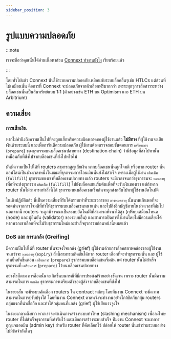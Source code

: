 ```yaml
---
sidebar_position: 3
---
```


# รูปแบบความปลอดภัย

:::note

เราจะถือว่าคุณนั้นได้อ่านเนื้อหาส่วน [Connext ทำงานยังไง](./howitworks) เรียบร้อยแล้ว

:::

โดยทั่วไปแล้ว Connext น้ันใช้ระบบความปลอดภัยเหมือนกับระบบล็อคอื่นๆเช่น HTLCs แต่ส่วนที่ไม่เหมือนนั้น คือการที่ Connext จะปลอดภัยจากตัวเลือกฟรีมากกว่า เพราะทุกๆการสื่อสารระหว่างบล็อคเชนนั้นเป็นสินทรัพย์แบบ 1:1 (ตัวอย่างเช่น ETH บน Optimism และ ETH บน Arbitrium)

## ความเสี่ยง

### การเสียเงิน

หากไม่คำนึงถึงความเป็นไปที่จะถูกแฮ็กหรือความผิดพลาดของผู้ใช้งานแล้ว **ไม่มีทาง** ที่ผู้ใช้งานจะเสียเงินด้วยระบบนี้ และเพื่อการันตีความปลอดภัย ผู้ใช้งานต้องตรวจสอบขั้นตอนการ `เตรียมการ` (`prepare`) ของธุรกรรมบนบล็อคเชนปลายทาง (destination chain) ว่ามีข้อมูลที่ส่งไปหานั้นเหมือนกับที่ส่งไปจากบล็อคเชนที่ส่งไปหรือไม่

มันมีความเป็นไปได้ที่ routers สามารถสูญเสียเงิน หากบล็อคเชนนั้นถูกโจมตี หรือหาก router นั้นออฟไลน์เป็นช่วงเวลาหนึ่งในขณะที่ธุรกรรมการโอนเงินนั้นยังไม่สำเร็จ เพราะเมื่อผู้ใช้งาน `เติมเต็ม` (`fullfill`) ธุรกรรมของเขาที่บล็อคเชนปลายทางแล้ว routers จะมีเวลาจนกว่าธุรกรรมจะ `หมดอายุ` เพื่อที่จะส่งธุรกรรม `เติมเต็ม` (`fullfill`) ไปยังบล็อคเชนเริ่มต้นเพื่อที่จะรับเงินของเขา แต่ถ้าหาก router นั้นไม่สามารถทำสิ่งนี้ได้ ธุรกรรมบนบล็อคเชนเริ่มต้นจะถูกส่งกลับไปหาผู้ใช้งานอัตโนมัติ

ในเชิงปฎิบัติแล้ว นี่เป็นความเสี่ยงที่รับได้ตราบเท่าที่ระยะเวลาของ `การหมดอายุ` นั้นนานเกินพอที่จะรอดพ้นจากการโจมตีที่ทำให้ธุรกรรมบนบล็อคเชนหนาแน่น และไปถึงอีกบัญชีภายในช่วงเวลาที่ล่มไป นอกจากนี้ routers จะถูกพิจารณาเป็นระบบอัตโนมัติที่สามารถพึ่งพาได้สูง (เปรียบเสมือนโหนด (node) และ ผู้ยืนยัน (validator) ของระบบอื่น) และสามารถปิดการใช้งานโดยไม่มีความเสี่ยงได้หากพวกเขาเลือกที่จะไม่รับธุรกรรมใหม่และสำเร็จธุรกรรมก่อนหน้านี้หมดแล้ว

### DoS และ การแกล้ง (Greifing)

มีความเป็นไปได้ที่ router นั้นจะจงใจแกล้ง (grief) ผู้ใช้งานด้วยการล็อคสภาพคล่องของผู้ใช้งานจนกว่าจะ `หมดอายุ` (`expiry`) สิ่งนี้สามารถเกิดขั้นได้หาก router เลือกที่จะทำธุรกรรมนั้น และ ผู้ใช้งานยืนยันขึ้นตอน `เตรียมการ` (`prepare`) ธุรกรรมบนบล็อคเชนเริ่มต้น แต่ router นั้นไม่สำเร็จธุรกรรมที่ `เตรียมการ` (`prepare`) ไว้บนบล็อคเชนปลายทาง

อย่างไรก็ตาม การล็อคนั้นจะเกิดขึ้นบนกรณีที่มีการประสงค์ร้ายอย่างชัดเจน เพราะ router นั้นมีความสามารถในการ `ยกเลิก` ธุรกรรมการเตรียมตัวของผู้ส่งจากบล็อคเชนที่ส่งไป

ในระยะสั้น จะมีระบบคัดเลือก routers ใน contract หลักๆ โดยทีมงาน Connext จะมีความสามารถในการปรับปรุงได้ โดยทีมงาน Connext คาดหวังจะทำงานอย่างใกล้ชิดกับกลุ่ม routers กลุ่มแรกที่น่าเชื่อถือ และทำให้กลุ่มคนที่แกล้ง (grief) ผู้ใช้เสียแรงจูงใจ

ในระยะกลางถึงยาว พวกเราจะดำเนินการสร้างระบบทำโทษ (slashing mechanism) เพื่อลงโทษ router ที่ไม่สำเร็จธุรกรรมที่เค้ารับไว้ และเมื่อการสร้างระบบสำเร็จ ทีมงาน Connext จะเผาการกุญแจแอดมิน (admin key) สำหรับ router ที่คัดเลือกไว้ ปล่อยให้ router นั้นเข้าร่วมระบบอย่างไม่มีข้อจำกัดใดๆ